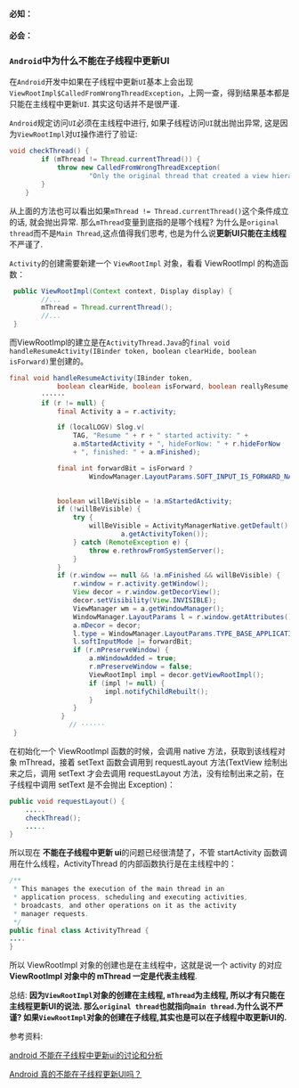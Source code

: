 ####  必知：
####  必会：

### `Android`中为什么不能在子线程中更新UI

在`Android`开发中如果在子线程中更新`UI`基本上会出现 `ViewRootImpl$CalledFromWrongThreadException`，上网一查，得到结果基本都是只能在主线程中更新`UI`. 其实这句话并不是很严谨. 

`Android`规定访问`UI`必须在主线程中进行, 如果子线程访问`UI`就出抛出异常, 这是因为`ViewRootImpl`对`UI`操作进行了验证:

```java
void checkThread() {
        if (mThread != Thread.currentThread()) {
            throw new CalledFromWrongThreadException(
                    "Only the original thread that created a view hierarchy can touch its views.");
        }
    }
```
从上面的方法也可以看出如果`mThread != Thread.currentThread()`这个条件成立的话, 就会抛出异常. 那么`mThread`变量到底指的是哪个线程? 为什么是`original thread`而不是`Main Thread`,这点值得我们思考, 也是为什么说**更新UI只能在主线程**不严谨了.

`Activity`的创建需要新建一个 `ViewRootImpl` 对象，看看 ViewRootImpl 的构造函数：

```java
 public ViewRootImpl(Context context, Display display) {
        //...
        mThread = Thread.currentThread();
        //...
 }
```
而ViewRootImpl的建立是在`ActivityThread.Java`的`final void handleResumeActivity(IBinder token, boolean clearHide, boolean isForward)`里创建的。
```java
final void handleResumeActivity(IBinder token,
            boolean clearHide, boolean isForward, boolean reallyResume, int seq, String reason) {
        ······      
        if (r != null) {
            final Activity a = r.activity;

            if (localLOGV) Slog.v(
                TAG, "Resume " + r + " started activity: " +
                a.mStartedActivity + ", hideForNow: " + r.hideForNow
                + ", finished: " + a.mFinished);

            final int forwardBit = isForward ?
                    WindowManager.LayoutParams.SOFT_INPUT_IS_FORWARD_NAVIGATION : 0;

           
            boolean willBeVisible = !a.mStartedActivity;
            if (!willBeVisible) {
                try {
                    willBeVisible = ActivityManagerNative.getDefault().willActivityBeVisible(
                            a.getActivityToken());
                } catch (RemoteException e) {
                    throw e.rethrowFromSystemServer();
                }
            }
            if (r.window == null && !a.mFinished && willBeVisible) {
                r.window = r.activity.getWindow();
                View decor = r.window.getDecorView();
                decor.setVisibility(View.INVISIBLE);
                ViewManager wm = a.getWindowManager();
                WindowManager.LayoutParams l = r.window.getAttributes();
                a.mDecor = decor;
                l.type = WindowManager.LayoutParams.TYPE_BASE_APPLICATION;
                l.softInputMode |= forwardBit;
                if (r.mPreserveWindow) {
                    a.mWindowAdded = true;
                    r.mPreserveWindow = false;
                    ViewRootImpl impl = decor.getViewRootImpl();
                    if (impl != null) {
                        impl.notifyChildRebuilt();
                    }
                }
             }
               // ······
 }
```
在初始化一个 ViewRootImpl 函数的时候，会调用 native 方法，获取到该线程对象 mThread，接着 setText 函数会调用到 requestLayout 方法(TextView 绘制出来之后，调用 setText 才会去调用 requestLayout 方法，没有绘制出来之前，在子线程中调用 setText 是不会抛出 Exception)：
```java
public void requestLayout() {
    .....
    checkThread();
    .....
}
```
所以现在 **不能在子线程中更新 ui**的问题已经很清楚了，不管 startActivity 函数调用在什么线程，ActivityThread 的内部函数执行是在主线程中的：
```java
/**
 * This manages the execution of the main thread in an
 * application process, scheduling and executing activities,
 * broadcasts, and other operations on it as the activity
 * manager requests.
 */
public final class ActivityThread {
....
}
```
所以 ViewRootImpl 对象的创建也是在主线程中，这就是说一个 activity 的对应 **ViewRootImpl 对象中的 mThread 一定是代表主线程**.

总结: **因为`ViewRootImpl`对象的创建在主线程, `mThread`为主线程, 所以才有只能在主线程更新UI的说法. 那么`original thread`也就指向`main thread`.为什么说不严谨? 如果`ViewRootImpl`对象的创建在子线程,其实也是可以在子线程中取更新UI的.**

参考资料:

[android 不能在子线程中更新ui的讨论和分析](http://blog.csdn.net/self_study/article/details/50548894)

[Android 真的不能在子线程更新UI吗？](https://www.jianshu.com/p/5d1cb4548630)